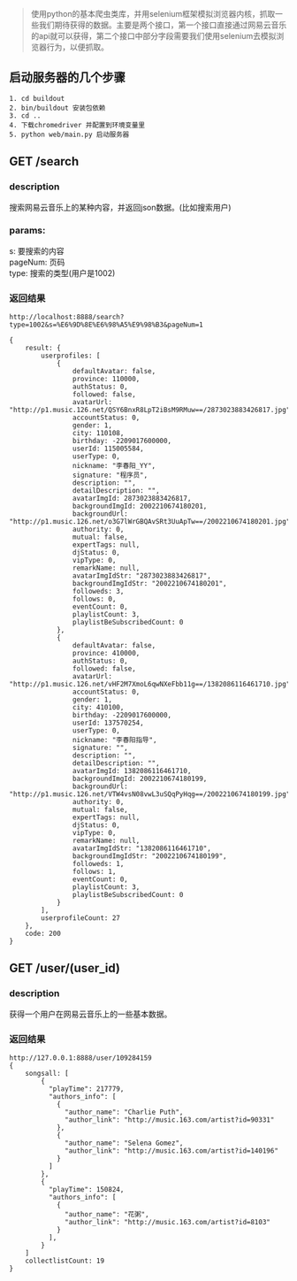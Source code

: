 > 使用python的基本爬虫类库，并用selenium框架模拟浏览器内核，抓取一些我们期待获得的数据。主要是两个接口，第一个接口直接通过网易云音乐的api就可以获得，第二个接口中部分字段需要我们使用selenium去模拟浏览器行为，以便抓取。

## 启动服务器的几个步骤

    1. cd buildout
    2. bin/buildout 安装包依赖
	3. cd ..
	4. 下载chromedriver 并配置到环境变量里
	5. python web/main.py 启动服务器


##  GET /search

### description

搜索网易云音乐上的某种内容，并返回json数据。(比如搜索用户)

### params:

s: 要搜索的内容  
pageNum: 页码  
type: 搜索的类型(用户是1002)

### 返回结果


	http://localhost:8888/search?type=1002&s=%E6%9D%8E%E6%98%A5%E9%98%B3&pageNum=1

	{
		result: {
			userprofiles: [
				{
					defaultAvatar: false,
					province: 110000,
					authStatus: 0,
					followed: false,
					avatarUrl: "http://p1.music.126.net/QSY6BnxR8LpT2iBsM9RMuw==/2873023883426817.jpg",
					accountStatus: 0,
					gender: 1,
					city: 110108,
					birthday: -2209017600000,
					userId: 115005584,
					userType: 0,
					nickname: "李春阳_YY",
					signature: "程序员",
					description: "",
					detailDescription: "",
					avatarImgId: 2873023883426817,
					backgroundImgId: 2002210674180201,
					backgroundUrl: "http://p1.music.126.net/o3G7lWrGBQAvSRt3UuApTw==/2002210674180201.jpg",
					authority: 0,
					mutual: false,
					expertTags: null,
					djStatus: 0,
					vipType: 0,
					remarkName: null,
					avatarImgIdStr: "2873023883426817",
					backgroundImgIdStr: "2002210674180201",
					followeds: 3,
					follows: 0,
					eventCount: 0,
					playlistCount: 3,
					playlistBeSubscribedCount: 0
				},
				{
					defaultAvatar: false,
					province: 410000,
					authStatus: 0,
					followed: false,
					avatarUrl: "http://p1.music.126.net/vHF2M7XmoL6qwNXeFbb11g==/1382086116461710.jpg",
					accountStatus: 0,
					gender: 1,
					city: 410100,
					birthday: -2209017600000,
					userId: 137570254,
					userType: 0,
					nickname: "李春阳指导",
					signature: "",
					description: "",
					detailDescription: "",
					avatarImgId: 1382086116461710,
					backgroundImgId: 2002210674180199,
					backgroundUrl: "http://p1.music.126.net/VTW4vsN08vwL3uSQqPyHqg==/2002210674180199.jpg",
					authority: 0,
					mutual: false,
					expertTags: null,
					djStatus: 0,
					vipType: 0,
					remarkName: null,
					avatarImgIdStr: "1382086116461710",
					backgroundImgIdStr: "2002210674180199",
					followeds: 1,
					follows: 1,
					eventCount: 0,
					playlistCount: 3,
					playlistBeSubscribedCount: 0
				}
			],
			userprofileCount: 27
		},
		code: 200
	}


## GET /user/(user_id)

### description

获得一个用户在网易云音乐上的一些基本数据。

### 返回结果

	http://127.0.0.1:8888/user/109284159
	{
		songsall: [
			{
		      "playTime": 217779,
		      "authors_info": [
		        {
		          "author_name": "Charlie Puth",
		          "author_link": "http://music.163.com/artist?id=90331"
		        },
		        {
		          "author_name": "Selena Gomez",
		          "author_link": "http://music.163.com/artist?id=140196"
		        }
		      ]
    		},
			{
		      "playTime": 150824,
		      "authors_info": [
		        {
		          "author_name": "花粥",
		          "author_link": "http://music.163.com/artist?id=8103"
		    	}
			  ],
 			}
		]
		collectlistCount: 19
	}
